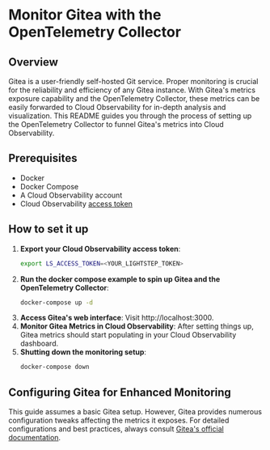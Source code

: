 # Monitor Gitea with the OpenTelemetry Collector

## Overview

Gitea is a user-friendly self-hosted Git service. Proper monitoring is crucial for the reliability and efficiency of any Gitea instance. With Gitea's metrics exposure capability and the OpenTelemetry Collector, these metrics can be easily forwarded to Cloud Observability for in-depth analysis and visualization. This README guides you through the process of setting up the OpenTelemetry Collector to funnel Gitea's metrics into Cloud Observability.

## Prerequisites

* Docker
* Docker Compose
* A Cloud Observability account
* Cloud Observability [access token][ls-docs-access-token]

## How to set it up

1. **Export your Cloud Observability access token**:
    ```bash
    export LS_ACCESS_TOKEN=<YOUR_LIGHTSTEP_TOKEN>
    ```
2. **Run the docker compose example to spin up Gitea and the OpenTelemetry Collector**:
    ```bash
    docker-compose up -d
    ```
3. **Access Gitea's web interface**: Visit http://localhost:3000.
4. **Monitor Gitea Metrics in Cloud Observability**: After setting things up, Gitea metrics should start populating in your Cloud Observability dashboard.
5. **Shutting down the monitoring setup**:
    ```bash
    docker-compose down
    ```


## Configuring Gitea for Enhanced Monitoring

This guide assumes a basic Gitea setup. However, Gitea provides numerous configuration tweaks affecting the metrics it exposes. For detailed configurations and best practices, always consult [Gitea's official documentation][gitea-docs].

[ls-docs-access-token]: https://docs.lightstep.com/docs/create-and-manage-access-tokens
[gitea-docs]: https://docs.gitea.com/